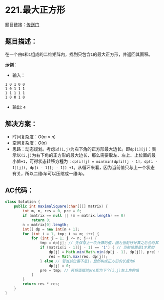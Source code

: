 # 221.最大正方形
题目链接：[传送门](https://leetcode-cn.com/problems/maximal-square/)

## 题目描述：
在一个由`0`和`1`组成的二维矩阵内，找到只包含`1`的最大正方形，并返回其面积。

**示例**：

- 输入： 

```
1 0 1 0 0
1 0 1 1 1
1 1 1 1 1
1 0 0 1 0
```

- 输出: `4`

## 解决方案：
- 时间复杂度：$O(m \times n)$
- 空间复杂度：$O(n)$
- 思路：动态规划。考虑以`(i,j)`为右下角的正方形最大边长。即`dp[i][j]`：表示以`(i,j)`为右下角的正方形的最大边长，那么需要取左、左上、上位置的最小值`+1`，可得状态转移方程为：`dp[i][j] = min(min(dp[i][j - 1], dp[i - 1][j]), dp[i - 1][j - 1]) +1`。从循环来看，因为当前值只与上一个状态有关，所以二维dp可以压缩成一维dp。

## AC代码：
```java
class Solution {
	public int maximalSquare(char[][] matrix) {
		int m, n, res = 0, pre = 0;
		if (matrix == null || (m = matrix.length) == 0)
			return 0;
		n = matrix[0].length;
		int[] dp = new int[n + 1];
		for (int i = 1, tmp; i <= m; i++) {
			for (int j = 1; j <= n; j++) {
				tmp = dp[j]; // 先保存上一次计算的值，因为当前行计算之后会将其覆盖
				if (matrix[i - 1][j - 1] == '1') { // 当前位置是1才累加
					dp[j] = Math.min(Math.min(dp[j - 1], dp[j]), pre) + 1;
					res = Math.max(res, dp[j]);
				} else // 若当前位置不是1，显然构成正方形的长度为0
					dp[j] = 0;
				pre = tmp; // 再将值赋给pre即为下个(i,j)左上角的值
			}
		}
		return res * res;
	}
}
```
